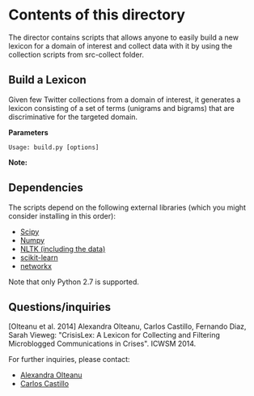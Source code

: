
Contents of this directory
==========================
The director contains scripts that allows anyone to easily build a new lexicon for a domain of interest and collect data with it by using the collection scripts from src-collect folder. 

Build a Lexicon
------------------------
Given few Twitter collections from a domain of interest, it generates a lexicon consisting of a set of terms (unigrams and bigrams) that are discriminative for the targeted domain. 

**Parameters**

```
Usage: build.py [options]

```

**Note:**


Dependencies
------------
The scripts depend on the following external libraries (which you might consider installing in this order):
* [Scipy](http://www.scipy.org)
* [Numpy](http://www.numpy.org)
* [NLTK (including the data)](http://www.nltk.org)
* [scikit-learn](http://scikit-learn.org)
* [networkx](http://networkx.github.io)

Note that only Python 2.7 is supported.

Questions/inquiries
-------------------

[Olteanu et al. 2014]
Alexandra Olteanu, Carlos Castillo, Fernando Diaz, Sarah Vieweg:
"CrisisLex: A Lexicon for Collecting and Filtering Microblogged
Communications in Crises". ICWSM 2014.

For further inquiries, please contact:
 * [Alexandra Olteanu](mailto:alexandra.olteanu@epfl.ch)
 * [Carlos Castillo](mailto:chato@acm.org)
